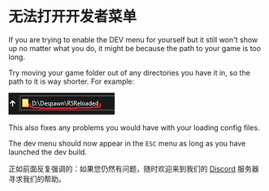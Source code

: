 # 无法打开开发者菜单

If you are trying to enable the DEV menu for yourself but it still won't show up no matter what you do, it might be because the path to your game is too long.

Try moving your game folder out of any directories you have it in, so the path to it is way shorter. For example:

![](../.gitbook/assets/image%20%2815%29.png)

This also fixes any problems you would have with your loading config files.

The dev menu should now appear in the `ESC` menu as long as you have launched the dev build.

正如前面反复强调的：如果您仍然有问题，随时欢迎来到我们的 [Discord](https://discord.gg/R5Reloaded) 服务器寻求我们的帮助。

